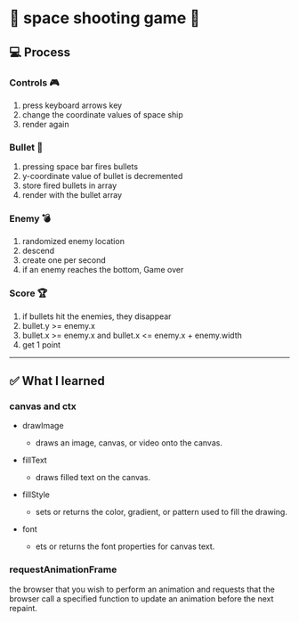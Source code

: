 # 🚀 space shooting game 🚀

## 💻 Process

### Controls 🎮

1. press keyboard arrows key
2. change the coordinate values of space ship
3. render again

### Bullet 🚀

1. pressing space bar fires bullets
2. y-coordinate value of bullet is decremented
3. store fired bullets in array
4. render with the bullet array

### Enemy 💣

1. randomized enemy location
2. descend
3. create one per second
4. if an enemy reaches the bottom, Game over

### Score 🏆

1. if bullets hit the enemies, they disappear
2. bullet.y >= enemy.x
3. bullet.x >= enemy.x and bullet.x <= enemy.x + enemy.width
4. get 1 point

<hr/>

## ✅ What I learned

### canvas and ctx

- drawImage

  - draws an image, canvas, or video onto the canvas.

- fillText

  - draws filled text on the canvas.

- fillStyle

  - sets or returns the color, gradient, or pattern used to fill the drawing.

- font

  - ets or returns the font properties for canvas text.

### requestAnimationFrame

the browser that you wish to perform an animation and requests that the browser call a specified function to update an animation before the next repaint.
